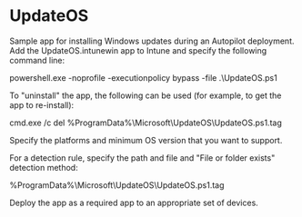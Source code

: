 # UpdateOS
Sample app for installing Windows updates during an Autopilot deployment.
Add the UpdateOS.intunewin app to Intune and specify the following command line:

powershell.exe -noprofile -executionpolicy bypass -file .\UpdateOS.ps1

To "uninstall" the app, the following can be used (for example, to get the app to re-install):

cmd.exe /c del %ProgramData%\Microsoft\UpdateOS\UpdateOS.ps1.tag

Specify the platforms and minimum OS version that you want to support.

For a detection rule, specify the path and file and "File or folder exists" detection method:

%ProgramData%\Microsoft\UpdateOS\UpdateOS.ps1.tag

Deploy the app as a required app to an appropriate set of devices.
